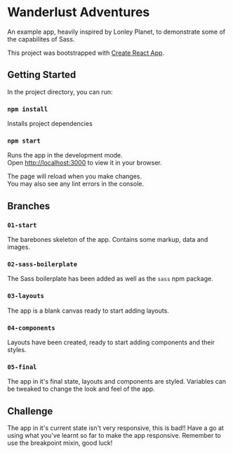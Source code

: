 # Wanderlust Adventures

An example app, heavily inspired by Lonley Planet, to demonstrate some of the capabilites of Sass.

This project was bootstrapped with [Create React App](https://github.com/facebook/create-react-app).

## Getting Started

In the project directory, you can run:

### `npm install`

Installs project dependencies

### `npm start`

Runs the app in the development mode.\
Open [http://localhost:3000](http://localhost:3000) to view it in your browser.

The page will reload when you make changes.\
You may also see any lint errors in the console.

## Branches

### `01-start`

The barebones skeleton of the app. Contains some markup, data and images.

### `02-sass-boilerplate`

The Sass boilerplate has been added as well as the `sass` npm package.

### `03-layouts`

The app is a blank canvas ready to start adding layouts.

### `04-components`

Layouts have been created, ready to start adding components and their styles.

### `05-final`

The app in it's final state, layouts and components are styled. Variables can be tweaked to change the look and feel of the app.

## Challenge

The app in it's current state isn't very responsive, this is bad!! Have a go at using what you've learnt so far to make the app responsive. Remember to use the breakpoint mixin, good luck!
